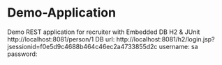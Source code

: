 # Demo-Application
Demo REST application for recruiter with Embedded DB H2 & JUnit 
http://localhost:8081/person/1 
DB url: 
http://localhost:8081/h2/login.jsp?jsessionid=f0e5d9c4688b464c46ec2a4733855d2c 
username: sa 
password:
